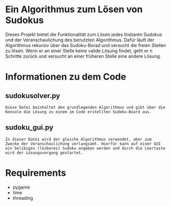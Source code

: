 # Ein Algorithmus zum Lösen von Sudokus
Dieses Projekt bietet die Funktionalität zum Lösen jedes lösbaren Sudokus und der Veranschaulichung des benutzten Algorithmus. Dafür läuft der Algorithmus rekursiv über das Sudoku-Borad und versucht die freien Stellen zu lösen. Wenn er an einer Stelle keine valide Lösung findet, geht er n Schritte zurück und versucht an einer früheren Stelle eine andere Lösung.

# Informationen zu dem Code
## sudokusolver.py
    Diese Datei beinhaltet den grundlegenden Algorithmus und gibt über die Konsole die Lösung zu einem im Code erstellten Sudoku-Board aus. 

## sudoku_gui.py
    In dieser Datei wird der gleiche Algorithmus verwendet, aber zum Zwecke der Veranschaulichung verlangsamt. Hierfür kann auf einer GUI ein belibiges (lösbares) Sudoku angeben werden und durch die Leertaste wird der Lösungsvorgang gestartet.

# Requirements
* pygame
* time
* threading 

